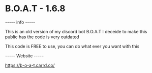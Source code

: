# B.O.A.T - 1.6.8

----- info -----

This is an old version of my discord bot B.O.A.T
I deceide to make this public has the code is very
outdated

This code is FREE to use, you can do what ever you 
want with this

----- Website ----- 

https://b-o-a-t.carrd.co/



